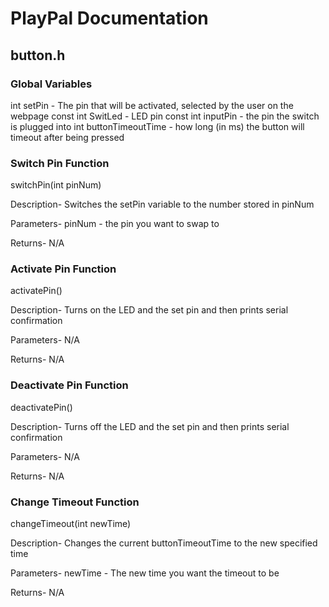 # PlayPal Documentation

## button.h
### Global Variables
int setPin - The pin that will be activated, selected by the user on the webpage
const int SwitLed - LED pin
const int inputPin - the pin the switch is plugged into
int buttonTimeoutTime - how long (in ms) the button will timeout after being pressed

### Switch Pin Function
switchPin(int pinNum)

Description-
Switches the setPin variable to the number stored in pinNum

Parameters-
pinNum - the pin you want to swap to

Returns-
N/A

### Activate Pin Function
activatePin()

Description-
Turns on the LED and the set pin and then prints serial confirmation

Parameters-
N/A

Returns-
N/A

### Deactivate Pin Function
deactivatePin()

Description-
Turns off the LED and the set pin and then prints serial confirmation

Parameters-
N/A

Returns-
N/A

### Change Timeout Function
changeTimeout(int newTime)

Description-
Changes the current buttonTimeoutTime to the new specified time

Parameters-
newTime - The new time you want the timeout to be

Returns-
N/A


